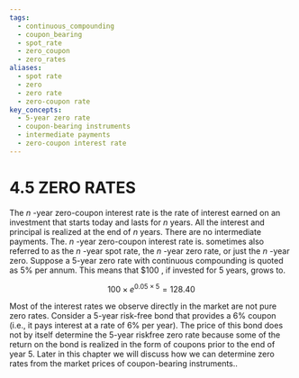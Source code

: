 ```yaml
---
tags:
  - continuous_compounding
  - coupon_bearing
  - spot_rate
  - zero_coupon
  - zero_rates
aliases:
  - spot rate
  - zero
  - zero rate
  - zero-coupon rate
key_concepts:
  - 5-year zero rate
  - coupon-bearing instruments
  - intermediate payments
  - zero-coupon interest rate
---
```


# 4.5 ZERO RATES  

The $n$ -year zero-coupon interest rate is the rate of interest earned on an investment that starts today and lasts for $n$ years. All the interest and principal is realized at the end of $n$ years. There are no intermediate payments. The. $n$ -year zero-coupon interest rate is. sometimes also referred to as the $n$ -year spot rate, the $n$ -year zero rate, or just the $n$ -year zero. Suppose a 5-year zero rate with continuous compounding is quoted as $5\%$ per annum. This means that $\$100$ , if invested for 5 years, grows to.  

$$
100\times e^{0.05\times5}=128.40
$$  

Most of the interest rates we observe directly in the market are not pure zero rates. Consider a 5-year risk-free bond that provides a $6\%$ coupon (i.e., it pays interest at a rate of $6\%$ per year). The price of this bond does not by itself determine the 5-year riskfree zero rate because some of the return on the bond is realized in the form of coupons prior to the end of year 5. Later in this chapter we will discuss how we can determine zero rates from the market prices of coupon-bearing instruments..  

